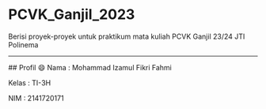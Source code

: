 # PCVK_Ganjil_2023
Berisi proyek-proyek untuk praktikum mata kuliah PCVK Ganjil 23/24 JTI Polinema


<hr>
## Profil 😄
Nama  : Mohammad Izamul Fikri Fahmi

Kelas : TI-3H

NIM   : 2141720171
